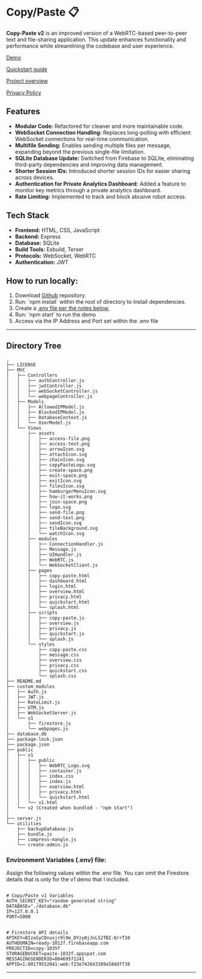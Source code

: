 
<h1>Copy/Paste 📋</h1>


**Copy-Paste v2** is an improved version of a WebRTC-based peer-to-peer text and file-sharing application. This update enhances functionality and performance while streamlining the codebase and user experience.

<p><a href="https://copy.cornidez.com/" target="_blank">Demo</a></p>
<p><a href="https://copy.cornidez.com/quickstart" target="_blank">Quickstart guide</a></p>
<p><a href="https://copy.cornidez.com/overview" target="_blank">Project overview</a></p>
<p><a href="https://copy.cornidez.com/privacy" target="_blank">Privacy Policy</a></p>


## Features

- **Modular Code:** Refactored for cleaner and more maintainable code.
- **WebSocket Connection Handling:** Replaces long-polling with efficient WebSocket connections for real-time communication.
- **Multifile Sending:** Enables sending multiple files per message, expanding beyond the previous single-file limitation.
- **SQLite Database Update:** Switched from Firebase to SQLite, eliminating third-party dependencies and improving data management.
- **Shorter Session IDs:** Introduced shorter session IDs for easier sharing across devices.
- **Authentication for Private Analytics Dashboard:** Added a feature to monitor key metrics through a private analytics dashboard.
- **Rate Limiting:** Implemented to track and block abusive robot access.

## Tech Stack

- **Frontend:** HTML, CSS, JavaScript
- **Backend:** Express
- **Database:** SQLite
- **Build Tools:** Esbuild, Terser
- **Protocols:** WebSocket, WebRTC
- **Authentication:** JWT

## How to run locally:

<ol>
    <li>Download <a href="https://github.com/RCornidez/copy-paste">Github</a> repository.</li>
    <li>Run: `npm install` within the root of directory to install dependencies.</li>
    <li>Create a <a href="#env">.env file per the notes below.</a></li>
    <li>Run: `npm start` to run the demo</li>
    <li>Access via the IP Address and Port set within the .env file</li>
</ol>
<hr/>

## Directory Tree</h3>

```
.
├── LICENSE
├── MVC
│   ├── Controllers
│   │   ├── authController.js
│   │   ├── jwtController.js
│   │   ├── webSocketController.js
│   │   └── webpageController.js
│   ├── Models
│   │   ├── AllowedIPModel.js
│   │   ├── BlockedIPModel.js
│   │   ├── DatabaseContext.js
│   │   └── UserModel.js
│   └── Views
│       ├── assets
│       │   ├── access-file.png
│       │   ├── access-text.png
│       │   ├── arrowIcon.svg
│       │   ├── attachIcon.svg
│       │   ├── chainIcon.svg
│       │   ├── copyPasteLogo.svg
│       │   ├── create-space.png
│       │   ├── exit-space.png
│       │   ├── exitIcon.svg
│       │   ├── filesIcon.svg
│       │   ├── hamburgerMenuIcon.svg
│       │   ├── how-it-works.png
│       │   ├── join-space.png
│       │   ├── logo.svg
│       │   ├── send-file.png
│       │   ├── send-text.png
│       │   ├── sendIcon.svg
│       │   ├── tileBackground.svg
│       │   └── watchIcon.svg
│       ├── modules
│       │   ├── ConnectionHandler.js
│       │   ├── Message.js
│       │   ├── UIHandler.js
│       │   ├── WebRTC.js
│       │   └── WebSocketClient.js
│       ├── pages
│       │   ├── copy-paste.html
│       │   ├── dashboard.html
│       │   ├── login.html
│       │   ├── overview.html
│       │   ├── privacy.html
│       │   ├── quickstart.html
│       │   └── splash.html
│       ├── scripts
│       │   ├── copy-paste.js
│       │   ├── overview.js
│       │   ├── privacy.js
│       │   ├── quickstart.js
│       │   └── splash.js
│       └── styles
│           ├── copy-paste.css
│           ├── message.css
│           ├── overview.css
│           ├── privacy.css
│           ├── quickstart.css
│           └── splash.css
├── README.md
├── custom_modules
│   ├── Auth.js
│   ├── JWT.js
│   ├── RateLimit.js
│   ├── UTM.js
│   ├── WebSocketServer.js
│   └── v1
│       ├── firestore.js
│       └── webpages.js
├── database.db
├── package-lock.json
├── package.json
├── public
│   ├── v1
│   │   ├── public
│   │   │   ├── WebRTC_Logo.svg
│   │   │   ├── container.js
│   │   │   ├── index.css
│   │   │   ├── index.js
│   │   │   ├── overview.html
│   │   │   ├── privacy.html
│   │   │   └── quickstart.html
│   │   └── v1.html
│   └── v2 (Created when bundled - "npm start")
│       
├── server.js
└── utilities
    ├── backupDatabase.js
    ├── bundle.js
    ├── compress-mangle.js
    └── create-admin.js

```

<h3 id="env">Environment Variables (.env) file:</h3>
Assign the following values within the .env file. You can omit the Firestore details that is only for the v1 demo that I included.


```

# Copy/Paste v1 Variables
AUTH_SECRET_KEY="random generated string"
DATABASE="./database.db"
IP=127.0.0.1
PORT=5000


# Firestore API details
APIKEY=BIzaSyCDnusjr9l9m_DYzy0jJnL52TBI-QrrT10
AUTHDOMAIN=ready-1012f.firebaseapp.com
PROJECTID=copy-1035f
STORAGEBUCKET=paste-1032f.appspot.com
MESSAGINGSENDERID=80469571241
APPID=1:80179552041:web:f23e742643389a58ddff38

```
<hr/>